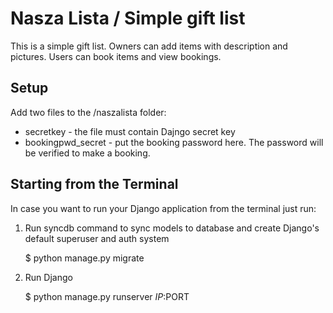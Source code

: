 # Nasza Lista / Simple gift list
This is a simple gift list. Owners can add items with description and pictures. Users can book items and view bookings.

## Setup
Add two files to the /naszalista folder:
- secretkey - the file must contain Dajngo secret key
- bookingpwd_secret - put the booking password here. The password will be verified to make a booking.

## Starting from the Terminal

In case you want to run your Django application from the terminal just run:

1) Run syncdb command to sync models to database and create Django's default superuser and auth system

    $ python manage.py migrate

2) Run Django

    $ python manage.py runserver $IP:$PORT

